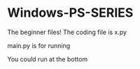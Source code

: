 # Windows-PS-SERIES
The beginner files!
The coding file is x.py

main.py is for running



You could run at the bottom
